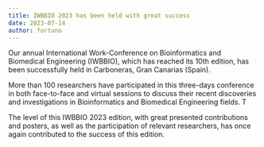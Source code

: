```yaml
---
title: IWBBIO 2023 has been held with great success
date: 2023-07-14
author: fortuno
---
```


Our annual International Work-Conference on Bioinformatics and Biomedical Engineering (IWBBIO), which has reached its 10th edition, has been successfully held in Carboneras, Gran Canarias (Spain). 

<!--more-->

More than 100 researchers have participated in this three-days conference in both face-to-face and virtual sessions to discuss their recent discoveries and investigations in Bioinformatics and Biomedical Engineering fields. T

The level of this IWBBIO 2023 edition, with great presented contributions and posters, as well as the participation of relevant researchers, has once again contributed to the success of this edition. 

